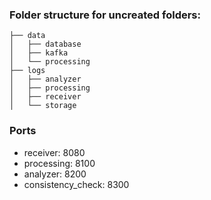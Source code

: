 ### Folder structure for uncreated folders: ###

```
├── data
│   ├── database
│   ├── kafka
│   └── processing
├── logs
│   ├── analyzer
│   ├── processing
│   ├── receiver
│   └── storage
```

### Ports ###
* receiver: 8080
* processing: 8100
* analyzer: 8200
* consistency_check: 8300
